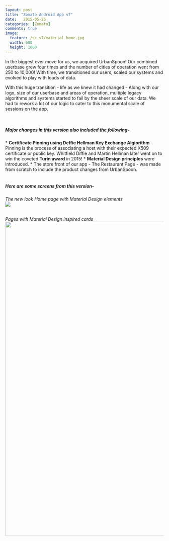 ```yaml
---
layout: post
title: "Zomato Android App v7"
date:   2015-05-26
categories: [Zomato]
comments: true
image:
  feature: /sc_v7/material_home.jpg
  width: 600
  height: 1000
---
```


In the biggest ever move for us, we acquired UrbanSpoon! Our combined userbase grew four times and the number of cities of operation went from 250 to 10,000! 
With time, we transitioned our users, scaled our systems and evolved to play with loads of data. 

<!--more-->
With this huge transition - life as we knew it had changed - Along with our logo, size of our userbase and areas of operation, multiple legacy algorithms and systems started to fail by the sheer scale of our data. We had to rework a lot of our logic to cater to this monumental scale of sessions on the app.


<br>
<h5> Major changes in this version also included the following- </h5>
* <b>Certificate Pinning using Deffie Hellman Key Exchange Algiorithm</b> - Pinning is the process of associating a host with their expected X509 certificate or public key. Whitfield Diffie and Martin Hellman later went on to win the coveted <b>Turin award</b> in 2015!
* <b>Material Design principles</b> were introduced. 
* The store front of our app - The Restaurant Page - was made from scratch to include the product changes from UrbanSpoon.
<br>
<br>

<h5> Here are some screens from this version- </h5>


*The new look Home page with Material Design elements*<br>
<img src="{{site.url}}/img/sc_v7/material_home.jpg" >
<br>
<br>

*Pages with Material Design inspired cards*<br>
<img src="{{site.url}}/img/sc_v7/material_cards.jpg" height="1000" width="800">
